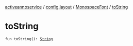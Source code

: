 [activeannoservice](../../index.md) / [config.layout](../index.md) / [MonospaceFont](index.md) / [toString](./to-string.md)

# toString

`fun toString(): `[`String`](https://kotlinlang.org/api/latest/jvm/stdlib/kotlin/-string/index.html)